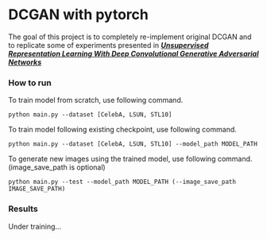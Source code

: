# DCGAN with pytorch

The goal of this project is to completely re-implement original DCGAN and to replicate some of experiments presented in [_**Unsupervised Representation Learning With Deep Convolutional Generative Adversarial Networks**_](https://arxiv.org/abs/1511.06434)



### How to run

To train model from scratch, use following command.

```
python main.py --dataset [CelebA, LSUN, STL10]
```

To train model following existing checkpoint, use following command.

```
python main.py --dataset [CelebA, LSUN, STL10] --model_path MODEL_PATH
```



To generate new images using the trained model, use following command. (image_save_path is optional)

```
python main.py --test --model_path MODEL_PATH (--image_save_path IMAGE_SAVE_PATH)
```



### Results

Under training...
